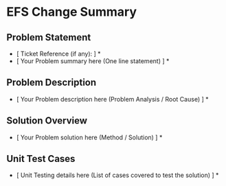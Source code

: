 # EFS Change Summary
## Problem Statement
* [ Ticket Reference (if any): ] *
* [ Your Problem summary here (One line statement) ] *

## Problem Description
* [ Your Problem description here (Problem Analysis / Root Cause) ] *

## Solution Overview
* [ Your Problem solution here (Method / Solution) ] *

## Unit Test Cases
* [ Unit Testing details here (List of cases covered to test the solution) ] *

